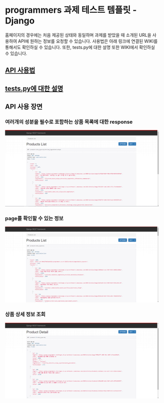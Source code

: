 # programmers 과제 테스트 템플릿 - Django
홈페이지의 경우에는 처음 제공된 상태와 동일하며 과제를 받았을 때 소개된 URL을 사용하여 API에 원하는 정보를 요청할 수 있습니다.
사용법은 아래 링크에 연결된 WIKI를 통해서도 확인하실 수 있습니다.
또한, tests.py에 대한 설명 또한 WIKI에서 확인하실 수 있습니다.
## [API 사용법](./wiki/API-사용법)
## [tests.py에 대한 설명](./wiki/tests.py-사용법)
## API 사용 장면
### 여러개의 성분을 필수로 포함하는 상품 목록에 대한 response
![1](./img/multiple_include.PNG)
### page를 확인할 수 있는 정보
![2](./img/page.png)
### 상품 상세 정보 조회
![3](./img/product_detail.PNG)
